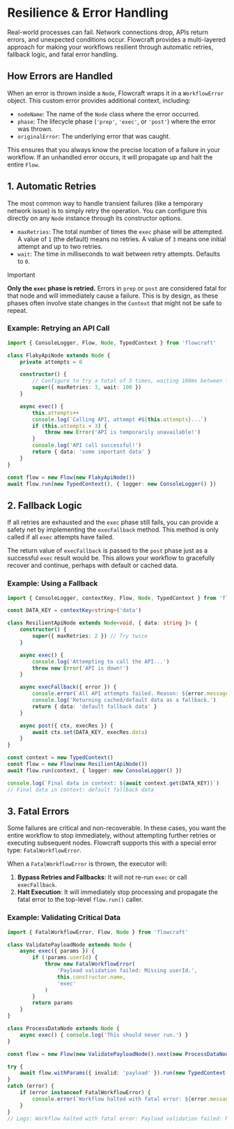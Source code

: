 # Resilience & Error Handling

Real-world processes can fail. Network connections drop, APIs return errors, and unexpected conditions occur. Flowcraft provides a multi-layered approach for making your workflows resilient through automatic retries, fallback logic, and fatal error handling.

## How Errors are Handled

When an error is thrown inside a `Node`, Flowcraft wraps it in a `WorkflowError` object. This custom error provides additional context, including:

- `nodeName`: The name of the `Node` class where the error occurred.
- `phase`: The lifecycle phase (`'prep'`, `'exec'`, or `'post'`) where the error was thrown.
- `originalError`: The underlying error that was caught.

This ensures that you always know the precise location of a failure in your workflow. If an unhandled error occurs, it will propagate up and halt the entire `Flow`.

## 1. Automatic Retries

The most common way to handle transient failures (like a temporary network issue) is to simply retry the operation. You can configure this directly on any `Node` instance through its constructor options.

- `maxRetries`: The total number of times the `exec` phase will be attempted. A value of `1` (the default) means no retries. A value of `3` means one initial attempt and up to two retries.
- `wait`: The time in milliseconds to wait between retry attempts. Defaults to `0`.

> [!IMPORTANT]
> **Only the `exec` phase is retried.** Errors in `prep` or `post` are considered fatal for that node and will immediately cause a failure. This is by design, as these phases often involve state changes in the `Context` that might not be safe to repeat.

### Example: Retrying an API Call

```typescript
import { ConsoleLogger, Flow, Node, TypedContext } from 'flowcraft'

class FlakyApiNode extends Node {
	private attempts = 0

	constructor() {
		// Configure to try a total of 3 times, waiting 100ms between failures.
		super({ maxRetries: 3, wait: 100 })
	}

	async exec() {
		this.attempts++
		console.log(`Calling API, attempt #${this.attempts}...`)
		if (this.attempts < 3) {
			throw new Error('API is temporarily unavailable!')
		}
		console.log('API call successful!')
		return { data: 'some important data' }
	}
}

const flow = new Flow(new FlakyApiNode())
await flow.run(new TypedContext(), { logger: new ConsoleLogger() })
```

## 2. Fallback Logic

If all retries are exhausted and the `exec` phase still fails, you can provide a safety net by implementing the `execFallback` method. This method is only called if all `exec` attempts have failed.

The return value of `execFallback` is passed to the `post` phase just as a successful `exec` result would be. This allows your workflow to gracefully recover and continue, perhaps with default or cached data.

### Example: Using a Fallback

```typescript
import { ConsoleLogger, contextKey, Flow, Node, TypedContext } from 'flowcraft'

const DATA_KEY = contextKey<string>('data')

class ResilientApiNode extends Node<void, { data: string }> {
	constructor() {
		super({ maxRetries: 2 }) // Try twice
	}

	async exec() {
		console.log('Attempting to call the API...')
		throw new Error('API is down!')
	}

	async execFallback({ error }) {
		console.error(`All API attempts failed. Reason: ${error.message}`)
		console.log('Returning cached/default data as a fallback.')
		return { data: 'default fallback data' }
	}

	async post({ ctx, execRes }) {
		await ctx.set(DATA_KEY, execRes.data)
	}
}

const context = new TypedContext()
const flow = new Flow(new ResilientApiNode())
await flow.run(context, { logger: new ConsoleLogger() })

console.log(`Final data in context: ${await context.get(DATA_KEY)}`)
// Final data in context: default fallback data
```

## 3. Fatal Errors

Some failures are critical and non-recoverable. In these cases, you want the entire workflow to stop immediately, without attempting further retries or executing subsequent nodes. Flowcraft supports this with a special error type: `FatalWorkflowError`.

When a `FatalWorkflowError` is thrown, the executor will:
1.  **Bypass Retries and Fallbacks**: It will not re-run `exec` or call `execFallback`.
2.  **Halt Execution**: It will immediately stop processing and propagate the fatal error to the top-level `flow.run()` caller.

### Example: Validating Critical Data

```typescript
import { FatalWorkflowError, Flow, Node } from 'flowcraft'

class ValidatePayloadNode extends Node {
	async exec({ params }) {
		if (!params.userId) {
			throw new FatalWorkflowError(
				'Payload validation failed: Missing userId.',
				this.constructor.name,
				'exec'
			)
		}
		return params
	}
}

class ProcessDataNode extends Node {
	async exec() { console.log('This should never run.') }
}

const flow = new Flow(new ValidatePayloadNode().next(new ProcessDataNode()))

try {
	await flow.withParams({ invalid: 'payload' }).run(new TypedContext())
}
catch (error) {
	if (error instanceof FatalWorkflowError) {
		console.error(`Workflow halted with fatal error: ${error.message}`)
	}
}
// Logs: Workflow halted with fatal error: Payload validation failed: Missing userId.
```
